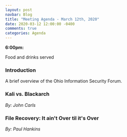 ```yaml
---
layout: post
navbar: Blog
title: "Meeting Agenda - March 12th, 2020"
date: 2020-03-12 12:00:00 -0400
comments: true
categories: Agenda
---
```


**6:00pm:**

Food and drinks served

### Introduction

A brief overview of the Ohio Information Security Forum.

### **Kali vs. Blackarch**
_By: John Carls_

### **File Recovery: It ain't Over til it's Over**
_By: Paul Hankins_
